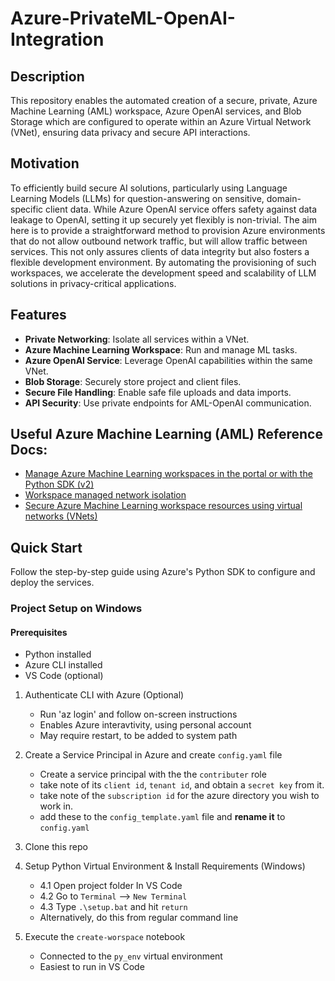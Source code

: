 
# Azure-PrivateML-OpenAI-Integration

## Description
This repository enables the automated creation of a secure, private, Azure Machine Learning (AML) workspace, Azure OpenAI services, and Blob Storage which are configured to operate within an Azure Virtual Network (VNet), ensuring data privacy and secure API interactions.

## Motivation
 To efficiently build secure AI solutions, particularly using Language Learning Models (LLMs) for question-answering on sensitive, domain-specific client data. While Azure OpenAI service offers safety against data leakage to OpenAI, setting it up securely yet flexibly is non-trivial. The aim here is to provide a straightforward method to provision Azure environments that do not allow outbound network traffic, but will allow traffic between services. This not only assures clients of data integrity but also fosters a flexible development environment. By automating the provisioning of such workspaces, we accelerate the development speed and scalability of LLM solutions in privacy-critical applications.


## Features
- **Private Networking**: Isolate all services within a VNet.
- **Azure Machine Learning Workspace**: Run and manage ML tasks.
- **Azure OpenAI Service**: Leverage OpenAI capabilities within the same VNet.
- **Blob Storage**: Securely store project and client files.
- **Secure File Handling**: Enable safe file uploads and data imports.
- **API Security**: Use private endpoints for AML-OpenAI communication.


## Useful Azure Machine Learning (AML) Reference Docs:
- [Manage Azure Machine Learning workspaces in the portal or with the Python SDK (v2)][1]
- [Workspace managed network isolation][2]
- [Secure Azure Machine Learning workspace resources using virtual networks (VNets)][3]

[1]: https://learn.microsoft.com/en-us/azure/machine-learning/how-to-manage-workspace?view=azureml-api-2&tabs=azure-portal
[2]: https://learn.microsoft.com/en-us/azure/machine-learning/how-to-managed-network?view=azureml-api-2&tabs=python
[3]: https://learn.microsoft.com/en-us/azure/machine-learning/how-to-network-security-overview?view=azureml-api-2



## Quick Start
Follow the step-by-step guide using Azure's Python SDK to configure and deploy the services.


### Project Setup on Windows

#### Prerequisites
- Python installed
- Azure CLI installed
- VS Code (optional)

1. Authenticate CLI with Azure (Optional)
    - Run 'az login' and follow on-screen instructions
    - Enables Azure interavtivity, using personal account
    - May require restart, to be added to system path

2. Create a Service Principal in Azure and create `config.yaml` file
    - Create a service principal with the the `contributer` role
    - take note of its `client id`, `tenant id`, and obtain a `secret key` from it.
    - take note of the `subscription id` for the azure directory you wish to work in.
    - add these to the `config_template.yaml` file and **rename it** to `config.yaml`

3. Clone this repo

4. Setup Python Virtual Environment & Install Requirements (Windows)
    - 4.1 Open project folder In VS Code
    - 4.2 Go to `Terminal` --> `New Terminal`
    - 4.3 Type `.\setup.bat` and hit `return`
    - Alternatively, do this from regular command line

5. Execute the `create-worspace` notebook
    - Connected to the `py_env` virtual environment
    - Easiest to run in VS Code
    